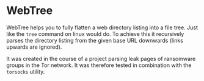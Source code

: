 # WebTree

WebTree helps you to fully flatten a web directory listing into a file tree. Just like the `tree` command on linux would do. 
To achieve this it recursively parses the directory listing from the given base URL downwards (links upwards are ignored).

It was created in the course of a project parsing leak pages of ransomware groups in the Tor network. It was therefore tested in combination with the `torsocks` utility. 


